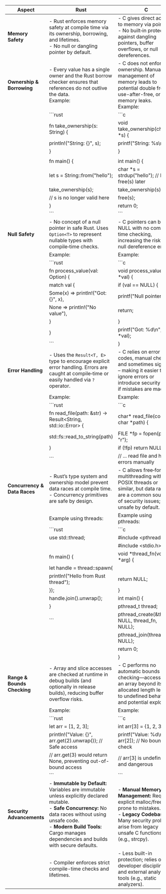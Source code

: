 
| **Aspect**                    | **Rust**                                                                                                                                             | **C**                                                                                                                                               |
|-------------------------------|------------------------------------------------------------------------------------------------------------------------------------------------------|-----------------------------------------------------------------------------------------------------------------------------------------------------|
| **Memory Safety**             | - Rust enforces memory safety at compile time via its ownership, borrowing, and lifetimes.<br>- No null or dangling pointer by default.            | - C gives direct access to memory via pointers.<br>- No built‑in protection against dangling pointers, buffer overflows, or null dereferences.          |
| **Ownership & Borrowing**     | - Every value has a single owner and the Rust borrow checker ensures that references do not outlive the data.<br>Example:               | - C does not enforce ownership. Manual management of memory leads to potential double frees, use-after-free, or memory leaks.<br>Example:            |
|                               | ```rust                                                                                                                                            | ```c                                                                                                                                               |
|                               | fn take_ownership(s: String) {                                                                                                                      | void take_ownership(char *s) {                                                                                                                     |
|                               |     println!("String: {}", s);                                                                                                                      |     printf("String: %s\n", s);                                                                                                                      |
|                               | }                                                                                                                                                    | }                                                                                                                                                   |
|                               |                                                                                                                                                      |                                                                                                                                                     |
|                               | fn main() {                                                                                                                                         | int main() {                                                                                                                                       |
|                               |     let s = String::from("hello");                                                                                                                 |     char *s = strdup("hello");  // Must free(s) later                                                                                              |
|                               |     take_ownership(s);                                                                                                                               |     take_ownership(s);                                                                                                                              |
|                               |     // s is no longer valid here                                                                                                                     |     free(s);                                                                                                                                       |
|                               | }                                                                                                                                                    |     return 0;                                                                                                                                      |
|                               | ```                                                                                                                                                  | ```                                                                                                                                                 |
| **Null Safety**               | - No concept of a null pointer in safe Rust. Uses `Option<T>` to represent nullable types with compile‑time checks.                                  | - C pointers can be NULL with no compile-time checking, increasing the risk of null dereference errors.                                             |
|                               | Example:                                                                                                                                            | Example:                                                                                                                                             |
|                               | ```rust                                                                                                                                            | ```c                                                                                                                                               |
|                               | fn process_value(val: Option<i32>) {                                                                                                                 | void process_value(int *val) {                                                                                                                      |
|                               |     match val {                                                                                                                                     |     if (val == NULL) {                                                                                                                              |
|                               |         Some(x) => println!("Got: {}", x),                                                                                                           |         printf("Null pointer\n");                                                                                                                  |
|                               |         None => println!("No value"),                                                                                                               |         return;                                                                                                                                    |
|                               |     }                                                                                                                                               |     }                                                                                                                                               |
|                               | }                                                                                                                                                    |     printf("Got: %d\n", *val);                                                                                                                       |
|                               | ```                                                                                                                                                  | }                                                                                                                                                   |
| **Error Handling**            | - Uses the `Result<T, E>` type to encourage explicit error handling. Errors are caught at compile‑time or easily handled via `?` operator.            | - C relies on error codes, manual checks, and sometimes signals – making it easier to ignore errors or introduce security risks if mistakes are made.|
|                               | Example:                                                                                                                                            | Example:                                                                                                                                             |
|                               | ```rust                                                                                                                                            | ```c                                                                                                                                               |
|                               | fn read_file(path: &str) -> Result<String, std::io::Error> {                                                                                        | char* read_file(const char *path) {                                                                                                                 |
|                               |     std::fs::read_to_string(path)                                                                                                                   |     FILE *fp = fopen(path, "r");                                                                                                                     |
|                               | }                                                                                                                                                    |     if (!fp) return NULL;                                                                                                                           |
|                               | ```                                                                                                                                                  |     // ... read file and handle errors manually                                                                                                   |
| **Concurrency & Data Races**  | - Rust’s type system and ownership model prevent data races at compile time.<br>- Concurrency primitives are safe by design.                            | - C allows free‑form multithreading with POSIX threads or similar, but data races are a common source of security issues; unsafe by default.         |
|                               | Example using threads:                                                                                                                              | Example using pthreads:                                                                                                                            |
|                               | ```rust                                                                                                                                            | ```c                                                                                                                                               |
|                               | use std::thread;                                                                                                                                   | #include <pthread.h>                                                                                                                               |
|                               |                                                                                                                                                      | #include <stdio.h>                                                                                                                                 |
|                               | fn main() {                                                                                                                                        | void *thread_fn(void *arg) {                                                                                                                         |
|                               |     let handle = thread::spawn(|| {                                                                                                                 |     printf("Hello from thread\n");                                                                                                                 |
|                               |         println!("Hello from Rust thread");                                                                                                        |     return NULL;                                                                                                                                   |
|                               |     });                                                                                                                                             | }                                                                                                                                                   |
|                               |     handle.join().unwrap();                                                                                                                        | int main() {                                                                                                                                       |
|                               | }                                                                                                                                                    |     pthread_t thread;                                                                                                                              |
|                               | ```                                                                                                                                                  |     pthread_create(&thread, NULL, thread_fn, NULL);                                                                                                 |
|                               |                                                                                                                                                      |     pthread_join(thread, NULL);                                                                                                                     |
|                               |                                                                                                                                                      |     return 0;                                                                                                                                      |
|                               |                                                                                                                                                      | }                                                                                                                                                   |
| **Range & Bounds Checking**   | - Array and slice accesses are checked at runtime in debug builds (and optionally in release builds), reducing buffer overflow risks.                 | - C performs no automatic bounds checking—accessing an array beyond its allocated length leads to undefined behavior and potential exploits.        |
|                               | Example:                                                                                                                                            | Example:                                                                                                                                             |
|                               | ```rust                                                                                                                                            | ```c                                                                                                                                               |
|                               | let arr = [1, 2, 3];                                                                                                                                | int arr[3] = {1, 2, 3};                                                                                                                             |
|                               | println!("Value: {}", arr.get(2).unwrap()); // Safe access                                                                                         | printf("Value: %d\n", arr[2]); // No bounds check                                                                                                   |
|                               | // arr.get(3) would return None, preventing out-of-bound access                                                                                     | // arr[3] is undefined and dangerous                                                                                                               |
|                               | ```                                                                                                                                                  | ```                                                                                                                                                 |
| **Security Advancements**     | - **Immutable by Default:** Variables are immutable unless explicitly declared mutable.<br>- **Safe Concurrency:** No data races without using unsafe code.<br>- **Modern Build Tools:** Cargo manages dependencies and builds with secure defaults. | - **Manual Memory Management:** Requires explicit malloc/free, prone to mistakes.<br>- **Legacy Codebase:** Many security problems arise from legacy unsafe C functions (e.g., strcpy).  |
|                               | - Compiler enforces strict compile-time checks and lifetimes.                                                                                       | - Less built-in protection; relies on developer discipline and external analysis tools (e.g., static analyzers).                                     |
